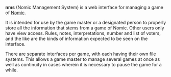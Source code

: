 **nms** (Nomic Management System) is a web interface for managing a game of [Nomic](https://en.wikipedia.org/wiki/Nomic).

It is intended for use by the game master or a designated person to properly store all the information that stems from a game of Nomic. Other users only have view access. Rules, notes, interpretations, number and list of voters, and the like are the kinds of information expected to be seen on the interface.

There are separate interfaces per game, with each having their own file systems. This allows a game master to manage several games at once as well as continuity in cases wherein it is necessary to pause the game for a while.
